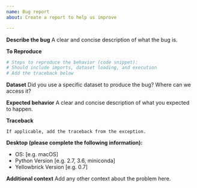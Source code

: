 ```yaml
---
name: Bug report
about: Create a report to help us improve

---
```


**Describe the bug**
A clear and concise description of what the bug is.

**To Reproduce**

```python
# Steps to reproduce the behavior (code snippet):
# Should include imports, dataset loading, and execution
# Add the traceback below
```

**Dataset**
Did you use a specific dataset to produce the bug? Where can we access it?

**Expected behavior**
A clear and concise description of what you expected to happen.

**Traceback**

```
If applicable, add the traceback from the exception.
```

**Desktop (please complete the following information):**
 - OS: [e.g. macOS]
 - Python Version [e.g. 2.7, 3.6, miniconda]
 - Yellowbrick Version [e.g. 0.7]

**Additional context**
Add any other context about the problem here.
